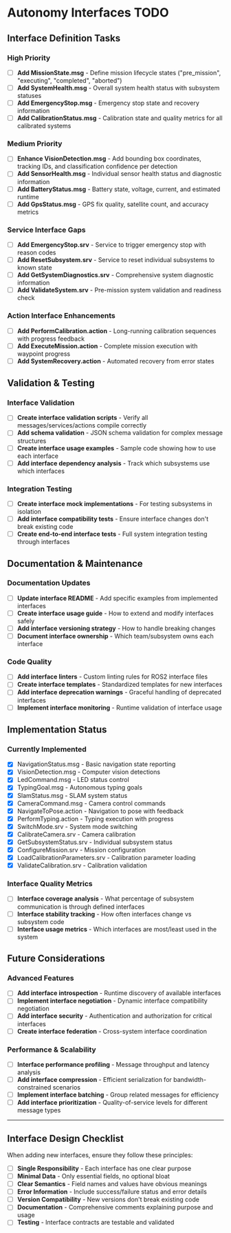 # Autonomy Interfaces TODO

## Interface Definition Tasks

### High Priority
- [ ] **Add MissionState.msg** - Define mission lifecycle states ("pre_mission", "executing", "completed", "aborted")
- [ ] **Add SystemHealth.msg** - Overall system health status with subsystem statuses
- [ ] **Add EmergencyStop.msg** - Emergency stop state and recovery information
- [ ] **Add CalibrationStatus.msg** - Calibration state and quality metrics for all calibrated systems

### Medium Priority
- [ ] **Enhance VisionDetection.msg** - Add bounding box coordinates, tracking IDs, and classification confidence per detection
- [ ] **Add SensorHealth.msg** - Individual sensor health status and diagnostic information
- [ ] **Add BatteryStatus.msg** - Battery state, voltage, current, and estimated runtime
- [ ] **Add GpsStatus.msg** - GPS fix quality, satellite count, and accuracy metrics

### Service Interface Gaps
- [ ] **Add EmergencyStop.srv** - Service to trigger emergency stop with reason codes
- [ ] **Add ResetSubsystem.srv** - Service to reset individual subsystems to known state
- [ ] **Add GetSystemDiagnostics.srv** - Comprehensive system diagnostic information
- [ ] **Add ValidateSystem.srv** - Pre-mission system validation and readiness check

### Action Interface Enhancements
- [ ] **Add PerformCalibration.action** - Long-running calibration sequences with progress feedback
- [ ] **Add ExecuteMission.action** - Complete mission execution with waypoint progress
- [ ] **Add SystemRecovery.action** - Automated recovery from error states

## Validation & Testing

### Interface Validation
- [ ] **Create interface validation scripts** - Verify all messages/services/actions compile correctly
- [ ] **Add schema validation** - JSON schema validation for complex message structures
- [ ] **Create interface usage examples** - Sample code showing how to use each interface
- [ ] **Add interface dependency analysis** - Track which subsystems use which interfaces

### Integration Testing
- [ ] **Create interface mock implementations** - For testing subsystems in isolation
- [ ] **Add interface compatibility tests** - Ensure interface changes don't break existing code
- [ ] **Create end-to-end interface tests** - Full system integration testing through interfaces

## Documentation & Maintenance

### Documentation Updates
- [ ] **Update interface README** - Add specific examples from implemented interfaces
- [ ] **Create interface usage guide** - How to extend and modify interfaces safely
- [ ] **Add interface versioning strategy** - How to handle breaking changes
- [ ] **Document interface ownership** - Which team/subsystem owns each interface

### Code Quality
- [ ] **Add interface linters** - Custom linting rules for ROS2 interface files
- [ ] **Create interface templates** - Standardized templates for new interfaces
- [ ] **Add interface deprecation warnings** - Graceful handling of deprecated interfaces
- [ ] **Implement interface monitoring** - Runtime validation of interface usage

## Implementation Status

### Currently Implemented
- [x] NavigationStatus.msg - Basic navigation state reporting
- [x] VisionDetection.msg - Computer vision detections
- [x] LedCommand.msg - LED status control
- [x] TypingGoal.msg - Autonomous typing goals
- [x] SlamStatus.msg - SLAM system status
- [x] CameraCommand.msg - Camera control commands
- [x] NavigateToPose.action - Navigation to pose with feedback
- [x] PerformTyping.action - Typing execution with progress
- [x] SwitchMode.srv - System mode switching
- [x] CalibrateCamera.srv - Camera calibration
- [x] GetSubsystemStatus.srv - Individual subsystem status
- [x] ConfigureMission.srv - Mission configuration
- [x] LoadCalibrationParameters.srv - Calibration parameter loading
- [x] ValidateCalibration.srv - Calibration validation

### Interface Quality Metrics
- [ ] **Interface coverage analysis** - What percentage of subsystem communication is through defined interfaces
- [ ] **Interface stability tracking** - How often interfaces change vs subsystem code
- [ ] **Interface usage metrics** - Which interfaces are most/least used in the system

## Future Considerations

### Advanced Features
- [ ] **Add interface introspection** - Runtime discovery of available interfaces
- [ ] **Implement interface negotiation** - Dynamic interface compatibility negotiation
- [ ] **Add interface security** - Authentication and authorization for critical interfaces
- [ ] **Create interface federation** - Cross-system interface coordination

### Performance & Scalability
- [ ] **Interface performance profiling** - Message throughput and latency analysis
- [ ] **Add interface compression** - Efficient serialization for bandwidth-constrained scenarios
- [ ] **Implement interface batching** - Group related messages for efficiency
- [ ] **Add interface prioritization** - Quality-of-service levels for different message types

---

## Interface Design Checklist

When adding new interfaces, ensure they follow these principles:

- [ ] **Single Responsibility** - Each interface has one clear purpose
- [ ] **Minimal Data** - Only essential fields, no optional bloat
- [ ] **Clear Semantics** - Field names and values have obvious meanings
- [ ] **Error Information** - Include success/failure status and error details
- [ ] **Version Compatibility** - New versions don't break existing code
- [ ] **Documentation** - Comprehensive comments explaining purpose and usage
- [ ] **Testing** - Interface contracts are testable and validated
